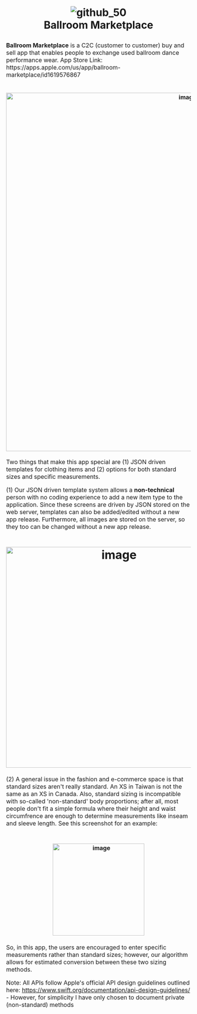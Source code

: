 <h1 align="center">
  
  ![github_50](https://user-images.githubusercontent.com/12243409/163683336-f5338315-d5b5-4154-ad29-240d66feff3b.png)
  <br> Ballroom Marketplace </br>
</h1>
<p><font size="3">
<strong>Ballroom Marketplace</strong> is a C2C (customer to customer) buy and sell app that enables people to exchange used ballroom dance performance wear. App Store Link: https://apps.apple.com/us/app/ballroom-marketplace/id1619576867

<h1 align="center">
<img width="974" alt="image" src="https://user-images.githubusercontent.com/12243409/177062383-ca196213-3b7c-4470-bd48-735df9348c4d.png">
</h1>

<p><font size="3">
Two things that make this app special are (1) JSON driven templates for clothing items and (2) options for both standard sizes and specific measurements.</p>
  
<p><font size="3">
(1) Our JSON driven template system allows a <strong>non-technical</strong> person with no coding experience to add a new item type to the application. Since these screens are driven by JSON stored on the web server, templates can also be added/edited without a new app release. Furthermore, all images are stored on the server, so they too can be changed without a new app release.</p>
  
<h1 align="center">
  <img width="600" alt="image" src="https://user-images.githubusercontent.com/12243409/177051762-f9da2632-3ffd-47a1-9f74-a386edafa11b.png">
</h1>
  
<p><font size="3">
(2) A general issue in the fashion and e-commerce space is that standard sizes aren't really standard. An XS in Taiwan is not the same as an XS in Canada. Also, standard sizing is incompatible with so-called 'non-standard' body proportions; after all, most people don't fit a simple formula where their height and waist circumfrence are enough to determine measurements like inseam and sleeve length. See this screenshot for an example:

<h1 align="center">
<img width="250" alt="image" src="https://user-images.githubusercontent.com/12243409/177071544-a1a5977f-2556-4b41-9b6c-fae3d88a5c1b.png">
</h1>

So, in this app, the users are encouraged to enter specific measurements rather than standard sizes; however, our algorithm allows for estimated conversion between these two sizing methods.</p>
  
Note: All APIs follow Apple's official API design guidelines outlined here: https://www.swift.org/documentation/api-design-guidelines/ - However, for simplicity I have only chosen to document private (non-standard) methods
